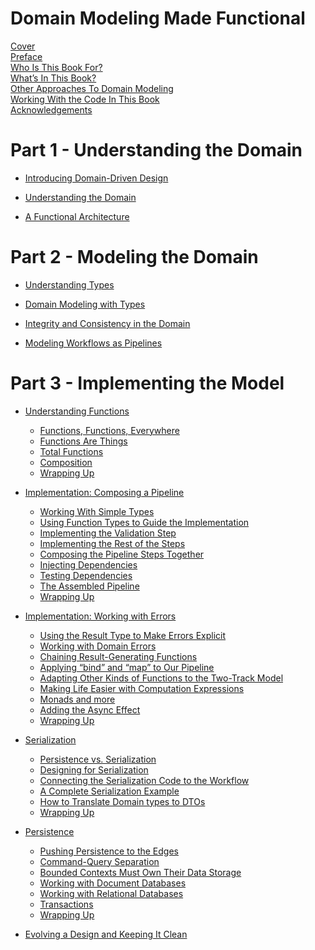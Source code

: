 # Domain Modeling Made Functional




[Cover](./Cover.md)  
[Preface](./preface/README.md)  
[Who Is This Book For?](./preface/Who-Is-This-Book-For.md)  
[What’s In This Book?](./preface/Whats-In-This-Book.md)  
[Other Approaches To Domain Modeling](./preface/Other-Approaches-To-Domain-Modeling.md)  
[Working With the Code In This Book](./preface/Working-With-the-Code-In-This-Book.md)  
[Acknowledgements](./preface/Acknowledgements.md)  

# Part 1 - Understanding the Domain

- [Introducing Domain-Driven Design]()

- [Understanding the Domain]()

- [A Functional Architecture]()


# Part 2 - Modeling the Domain

- [Understanding Types]()

- [Domain Modeling with Types]()

- [Integrity and Consistency in the Domain]()

- [Modeling Workflows as Pipelines]()


# Part 3 - Implementing the Model

- [Understanding Functions](./understanding-functions/README.md) 
    - [Functions, Functions, Everywhere](./understanding-functions/Functions-Functions-Everywhere.md)  
    - [Functions Are Things](./understanding-functions/Functions-Are-Things.md)
    - [Total Functions](./understanding-functions/Total-Functions.md)
    - [Composition](./understanding-functions/Composition.md)
    - [Wrapping Up](./understanding-functions/Wrapping-Up.md)


- [Implementation: Composing a Pipeline](./implementation-composing-a-pipeline/README.md) 
    - [Working With Simple Types](./implementation-composing-a-pipeline/Working-With-Simple-Types.md)  
    - [Using Function Types to Guide the Implementation](./implementation-composing-a-pipeline/Using-Function-Types-to-Guide-the-Implementation.md)  
    - [Implementing the Validation Step](./implementation-composing-a-pipeline/Implementing-the-Validation-Step.md)  
    - [Implementing the Rest of the Steps](./implementation-composing-a-pipeline/Implementing-the-Rest-of-the-Steps.md)  
    - [Composing the Pipeline Steps Together](./implementation-composing-a-pipeline/Composing-the-Pipeline-Steps-Together.md)  
    - [Injecting Dependencies](./implementation-composing-a-pipeline/Injecting-Dependencies.md)  
    - [Testing Dependencies](./implementation-composing-a-pipeline/Testing-Dependencies.md)  
    - [The Assembled Pipeline](./implementation-composing-a-pipeline/The-Assembled-Pipeline.md)  
    - [Wrapping Up](./implementation-composing-a-pipeline/Wrapping-Up.md)  


- [Implementation: Working with Errors](./implementation-working-with-errors/README.md) 
    - [Using the Result Type to Make Errors Explicit](./implementation-working-with-errors/Using-the-Result-Type-to-Make-Errors-Explicit.md)  
    - [Working with Domain Errors](./implementation-working-with-errors/Working-with-Domain-Errors.md)  
    - [Chaining Result-Generating Functions](./implementation-working-with-errors/Chaining-Result-Generating-Functions.md)  
    - [Applying “bind” and “map” to Our Pipeline](./implementation-working-with-errors/Applying-bind-and-map-to-Our-Pipeline.md)  
    - [Adapting Other Kinds of Functions to the Two-Track Model](./implementation-working-with-errors/Adapting-Other-Kinds-of-Functions-to-the-Two-Track-Model.md)  
    - [Making Life Easier with Computation Expressions](./implementation-working-with-errors/Making-Life-Easier-with-Computation-Expressions.md)  
    - [Monads and more](./implementation-working-with-errors/Monads-and-more.md)  
    - [Adding the Async Effect](./implementation-working-with-errors/Adding-the-Async-Effect.md)  
    - [Wrapping Up](./implementation-working-with-errors/Wrapping-Up.md)  


- [Serialization](./serialization/README.md) 
    - [Persistence vs. Serialization](./serialization/Persistence-vs-Serialization.md)  
    - [Designing for Serialization](./serialization/Designing-for-Serialization.md)  
    - [Connecting the Serialization Code to the Workflow](./serialization/Connecting-the-Serialization-Code-to-the-Workflow.md)  
    - [A Complete Serialization Example](./serialization/A-Complete-Serialization-Example.md)  
    - [How to Translate Domain types to DTOs](./serialization/How-to-Translate-Domain-types-to-DTOs.md)  
    - [Wrapping Up](./serialization/Wrapping-Up.md)  



- [Persistence](./persistence/README.md)
    - [Pushing Persistence to the Edges](./persistence/Pushing-Persistence-to-the-Edges.md)
    - [Command-Query Separation](./persistence/Command-Query-Separation.md)
    - [Bounded Contexts Must Own Their Data Storage](./persistence/Bounded-Contexts-Must-Own-Their-Data-Storage.md)
    - [Working with Document Databases](./persistence/Working-with-Document-Databases.md)
    - [Working with Relational Databases](./persistence/Working-with-Relational-Databases.md)
    - [Transactions](./persistence/Transactions.md)
    - [Wrapping Up](./persistence/Wrapping-Up.md)


- [Evolving a Design and Keeping It Clean]()